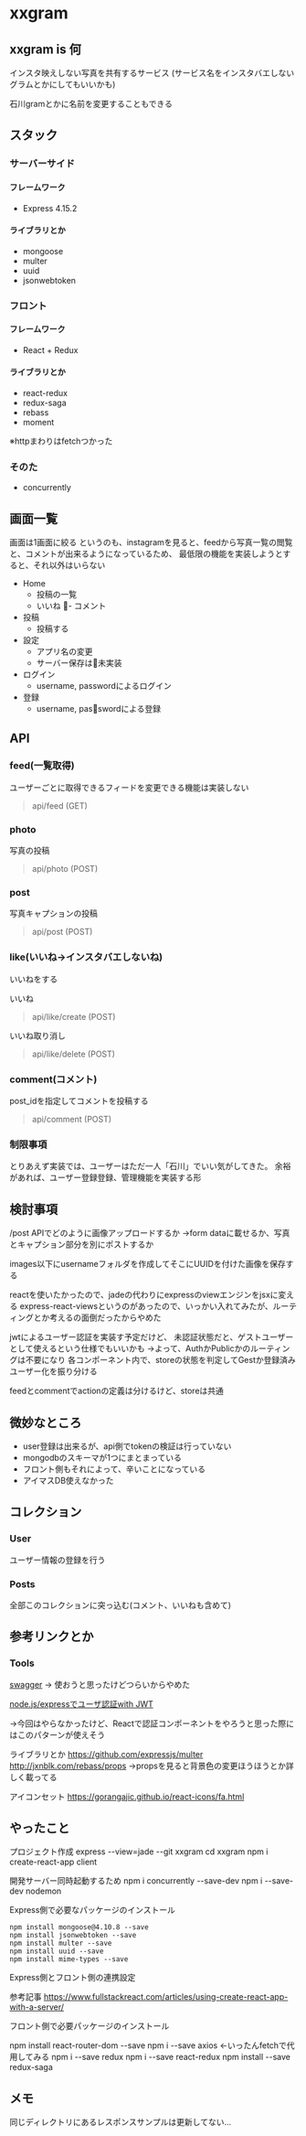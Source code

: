 # xxgram

## xxgram is 何

インスタ映えしない写真を共有するサービス
(サービス名をインスタバエしないグラムとかにしてもいいかも)

石川gramとかに名前を変更することもできる

## スタック

### サーバーサイド

#### フレームワーク
* Express 4.15.2

#### ライブラリとか
* mongoose
* multer
* uuid
* jsonwebtoken

### フロント

#### フレームワーク
* React + Redux

#### ライブラリとか
* react-redux
* redux-saga
* rebass
* moment

※httpまわりはfetchつかった

### そのた

* concurrently

## 画面一覧
画面は1画面に絞る
というのも、instagramを見ると、feedから写真一覧の閲覧と、コメントが出来るようになっているため、
最低限の機能を実装しようとすると、それ以外はいらない

- Home
  - 投稿の一覧
  - いいね
  - コメント
- 投稿
  - 投稿する
- 設定
  - アプリ名の変更
  - サーバー保存は未実装
- ログイン
  - username, passwordによるログイン
- 登録
  - username, passwordによる登録


## API

### feed(一覧取得)
ユーザーごとに取得できるフィードを変更できる機能は実装しない

>api/feed (GET)

### photo
写真の投稿

>api/photo (POST)

### post
写真キャプションの投稿

>api/post (POST)

### like(いいね→インスタバエしないね)
いいねをする

いいね
>api/like/create (POST)

いいね取り消し
>api/like/delete (POST)

### comment(コメント)
post_idを指定してコメントを投稿する

>api/comment (POST)

### 制限事項
とりあえず実装では、ユーザーはただ一人「石川」でいい気がしてきた。
余裕があれば、ユーザー登録登録、管理機能を実装する形


## 検討事項
/post APIでどのように画像アップロードするか
→form dataに載せるか、写真とキャプション部分を別にポストするか

images以下にusernameフォルダを作成してそこにUUIDを付けた画像を保存する

reactを使いたかったので、jadeの代わりにexpressのviewエンジンをjsxに変える
express-react-viewsというのがあったので、いっかい入れてみたが、ルーティングとか考えるの面倒だったからやめた

jwtによるユーザー認証を実装す予定だけど、
未認証状態だと、ゲストユーザーとして使えるという仕様でもいいかも
→よって、AuthかPublicかのルーティングは不要になり
各コンポーネント内で、storeの状態を判定してGestか登録済みユーザー化を振り分ける

feedとcommentでactionの定義は分けるけど、storeは共通

## 微妙なところ

* user登録は出来るが、api側でtokenの検証は行っていない
* mongodbのスキーマが1つにまとまっている
* フロント側もそれによって、辛いことになっている
* アイマスDB使えなかった

## コレクション 

### User
ユーザー情報の登録を行う

### Posts
全部このコレクションに突っ込む(コメント、いいねも含めて)


## 参考リンクとか

### Tools
[swagger](https://swagger.io/)
→ 使おうと思ったけどつらいからやめた

[node.js/expressでユーザ認証with JWT](https://qiita.com/AkihiroTakamura/items/ac4f1d3ec32effdd63d2)

[](https://qiita.com/leafia78/items/73cc7160d002a4989416)

[](https://qiita.com/nabeliwo/items/ac4b77324a9989e8e6bb#_reference-6d68b05525b15699dd4c)

[](https://qiita.com/doruji/items/4dbc96554d8ed77aed02)

[](https://qiita.com/suin/items/b7275ff3eb3486380c7e)
→今回はやらなかったけど、Reactで認証コンポーネントをやろうと思った際にはこのパターンが使えそう

ライブラリとか
https://github.com/expressjs/multer
http://jxnblk.com/rebass/props
→propsを見ると背景色の変更ほうほうとか詳しく載ってる

アイコンセット
https://gorangajic.github.io/react-icons/fa.html

## やったこと

プロジェクト作成
express --view=jade --git xxgram
cd xxgram
npm i
create-react-app client

開発サーバー同時起動するため
npm i concurrently --save-dev
npm i --save-dev nodemon

Express側で必要なパッケージのインストール
```
npm install mongoose@4.10.8 --save
npm install jsonwebtoken --save
npm install multer --save
npm install uuid --save
npm install mime-types --save
```

Express側とフロント側の連携設定

参考記事
https://www.fullstackreact.com/articles/using-create-react-app-with-a-server/

フロント側で必要パッケージのインストール

npm install react-router-dom --save
npm i --save axios ←いったんfetchで代用してみる
npm i --save redux
npm i --save react-redux
npm install --save redux-saga

## メモ

同じディレクトリにあるレスポンスサンプルは更新してない...
